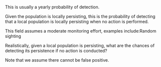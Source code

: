 This is usually a yearly probability of detection. 

Given the population is locally persisting, this is the probability of detecting that a local population is locally persisting when no action is performed. 

This field assumes a moderate monitoring effort, examples include:Random sighting

Realistically, given a local population is persisting, what are the chances of detecting its persistence if no action is conducted?

Note that we assume there cannot be false positive.
